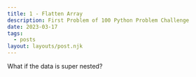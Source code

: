 ```yaml
---
title: 1 - Flatten Array
description: First Problem of 100 Python Problem Challenge
date: 2023-03-17
tags:
  - posts
layout: layouts/post.njk
---
```


What if the data is super nested?
